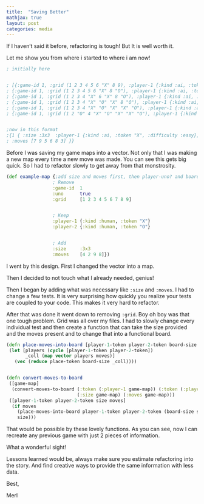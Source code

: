 ```yaml
---
title:  "Saving Better"
mathjax: true
layout: post
categories: media
---
```

If I haven’t said it before, refactoring is tough! But It is well worth it.

Let me show you from where i started to where i am now!

```clojure
; initially here


; [{:game-id 1, :grid (1 2 3 4 5 6 "X" 8 9), :player-1 {:kind :ai, :token "X", :difficulty :easy}, :player-2 {:kind :ai, :token "O", :difficulty :easy}}
; {:game-id 1, :grid (1 2 3 4 5 6 "X" 8 "O"), :player-1 {:kind :ai, :token "X", :difficulty :easy}, :player-2 {:kind :ai, :token "O", :difficulty :easy}}
; {:game-id 1, :grid (1 2 3 4 "X" 6 "X" 8 "O"), :player-1 {:kind :ai, :token "X", :difficulty :easy}, :player-2 {:kind :ai, :token "O", :difficulty :easy}}
; {:game-id 1, :grid (1 2 3 4 "X" "O" "X" 8 "O"), :player-1 {:kind :ai, :token "X", :difficulty :easy}, :player-2 {:kind :ai, :token "O", :difficulty :easy}}
; {:game-id 1, :grid (1 2 3 4 "X" "O" "X" "X" "O"), :player-1 {:kind :ai, :token "X", :difficulty :easy}, :player-2 {:kind :ai, :token "O", :difficulty :easy}}
; {:game-id 1, :grid (1 2 "O" 4 "X" "O" "X" "X" "O"), :player-1 {:kind :ai, :token "X", :difficulty :easy}, :player-2 {:kind :ai, :token "O", :difficulty :easy}}]


;now in this format
;{1 { :size :3x3  :player-1 {:kind :ai, :token "X", :difficulty :easy}, :player-2 {:kind :ai, :token "O", :difficulty :easy}
; :moves [7 9 5 6 8 3] }}
```

Before I was saving my game maps into a vector. Not only that I was making a new map every time a new move was made. You can see this gets big quick. So I had to refactor slowly to get away from that monstrosity.

```clojure
(def example-map {;add size and moves first, then player-uno? and board, finally game-id
                 ; Remove
                 :game-id  1
                 :uno      true
                 :grid     [1 2 3 4 5 6 7 8 9]


                 ; Keep
                 :player-1 {:kind :human, :token "X"}
                 :player-2 {:kind :human, :token "O"}


                 ; Add
                 :size     :3x3
                 :moves    [4 2 9 8]})
```

I went by this design. First I changed the vector into a map.

Then I decided to not touch what I already needed, genius!

Then I began by adding what was necessary like `:size` and `:moves`. I had to change a few tests. It is very surprising how quickly you realize your tests are coupled to your code. This makes it very hard to refactor.

After that was done it went down to removing `:grid`. Boy oh boy was that one tough problem. Grid was all over my files.  I had to slowly change every individual test and then create a function that can take the size provided and the moves present and to change that into a functional board.

```clojure
(defn place-moves-into-board [player-1-token player-2-token board-size moves]
 (let [players (cycle [player-1-token player-2-token])
       _coll (map vector players moves)]
   (vec (reduce place-token board-size _coll))))


(defn convert-moves-to-board
 ([game-map]
  (convert-moves-to-board (:token (:player-1 game-map)) (:token (:player-2 game-map))
                          (:size game-map) (:moves game-map)))
 ([player-1-token player-2-token size moves]
  (if moves
    (place-moves-into-board player-1-token player-2-token (board-size size) moves)
    size)))
```
That would be possible by these lovely functions. As you can see, now I can recreate any previous game with just 2 pieces of information.

What a wonderful sight!

Lessons learned would be, always make sure you estimate refactoring into the story. And find creative ways to provide the same information with less data.

Best,

Merl
